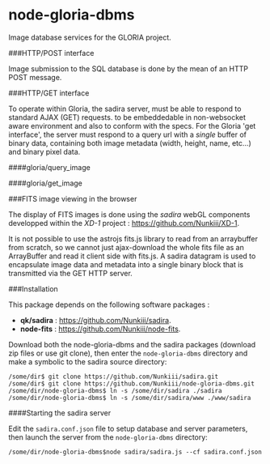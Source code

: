 node-gloria-dbms
=====

Image database services for the GLORIA project. 

###HTTP/POST interface 

Image submission to the SQL database is done by the mean of an HTTP POST message. 

###HTTP/GET interface 

To operate within Gloria, the sadira server, must be able to respond to standard AJAX (GET) requests.  to be embeddedable in non-websocket aware environment and also to conform with the specs. For the Gloria 'get interface', the server must respond to a query url with a *single* buffer of binary data, containing both image metadata (width, height, name, etc...) and binary pixel data.

####gloria/query_image

####gloria/get_image

###FITS image viewing in the browser

The display of FITS images is done using the *sadira* webGL components developped within the *XD-1* project : https://github.com/Nunkiii/XD-1.

It is not possible to use the astrojs fits.js library to read from an arraybuffer from scratch, so we cannot just ajax-download the whole fits file as an ArrayBuffer and read it client side with fits.js. A sadira datagram is used to encapsulate image data and metadata into a single binary block that is transmitted via the GET HTTP server.  

###Installation 

This package depends on the following software packages : 

* **qk/sadira** :  https://github.com/Nunkiii/sadira. 
* **node-fits** :  https://github.com/Nunkiii/node-fits. 

Download both the node-gloria-dbms and the sadira packages (download zip files or use git clone), then enter the `node-gloria-dbms` directory and make a symbolic to the sadira source directory: 

    /some/dir$ git clone https://github.com/Nunkiii/sadira.git
    /some/dir$ git clone https://github.com/Nunkiii/node-gloria-dbms.git
    /some/dir/node-gloria-dbms$ ln -s /some/dir/sadira ./sadira
    /some/dir/node-gloria-dbms$ ln -s /some/dir/sadira/www ./www/sadira

####Starting the sadira server 

Edit the `sadira.conf.json` file to setup database and server parameters, then launch the server from the `node-gloria-dbms` directory:

    /some/dir/node-gloria-dbms$node sadira/sadira.js --cf sadira.conf.json 

